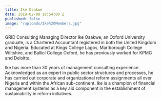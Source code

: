 ```yaml
---
title: Ike Osakwe
date: 2018-02-08 18:54:00 Z
published: false
image: "/uploads/Ike%20Members.jpg"
---
```


GRID Consulting Managing Director Ike Osakwe, an Oxford University graduate, is a Chartered Accountant registered in both the United Kingdom and Nigeria. Educated at Kings College Lagos, Marlborough College Wiltshire, and Balliol College Oxford, he has previously worked for KPMG and Deloitte.
 
Ike has more than 30 years of management consulting experience. Acknowledged as an expert in public sector structures and processes, he has carried out corporate and organizational reform assignments all over Nigeria and within the African sub-continent. Ike is a champion of financial management systems as a key aid component in the establishment of sustainability in reform initiatives.